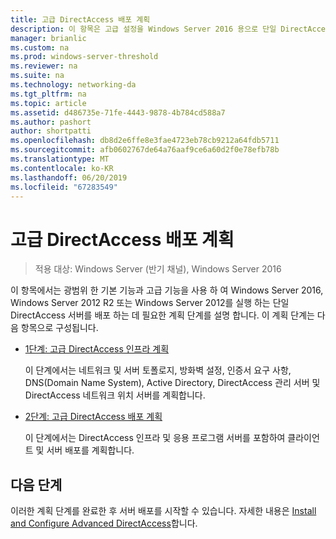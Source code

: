 ```yaml
---
title: 고급 DirectAccess 배포 계획
description: 이 항목은 고급 설정을 Windows Server 2016 용으로 단일 DirectAccess 서버 배포 가이드의 일부
manager: brianlic
ms.custom: na
ms.prod: windows-server-threshold
ms.reviewer: na
ms.suite: na
ms.technology: networking-da
ms.tgt_pltfrm: na
ms.topic: article
ms.assetid: d486735e-71fe-4443-9878-4b784cd588a7
ms.author: pashort
author: shortpatti
ms.openlocfilehash: db8d2e6ffe8e3fae4723eb78cb9212a64fdb5711
ms.sourcegitcommit: afb0602767de64a76aaf9ce6a60d2f0e78efb78b
ms.translationtype: MT
ms.contentlocale: ko-KR
ms.lasthandoff: 06/20/2019
ms.locfileid: "67283549"
---
```

# <a name="plan-an-advanced-directaccess-deployment"></a>고급 DirectAccess 배포 계획

>적용 대상: Windows Server (반기 채널), Windows Server 2016

이 항목에서는 광범위 한 기본 기능과 고급 기능을 사용 하 여 Windows Server 2016, Windows Server 2012 R2 또는 Windows Server 2012를 실행 하는 단일 DirectAccess 서버를 배포 하는 데 필요한 계획 단계를 설명 합니다. 이 계획 단계는 다음 항목으로 구성됩니다.  
  
-   [1단계: 고급 DirectAccess 인프라 계획](da-adv-plan-s1-infrastructure.md)  
  
    이 단계에서는 네트워크 및 서버 토폴로지, 방화벽 설정, 인증서 요구 사항, DNS(Domain Name System), Active Directory, DirectAccess 관리 서버 및 DirectAccess 네트워크 위치 서버를 계획합니다.  
  
-   [2단계: 고급 DirectAccess 배포 계획](da-adv-plan-s2-deployments.md)  
  
    이 단계에서는 DirectAccess 인프라 및 응용 프로그램 서버를 포함하여 클라이언트 및 서버 배포를 계획합니다.  
  
## <a name="next-step"></a>다음 단계  
이러한 계획 단계를 완료한 후 서버 배포를 시작할 수 있습니다. 자세한 내용은 [Install and Configure Advanced DirectAccess](Install-and-Configure-Advanced-DirectAccess.md)합니다.  
  


